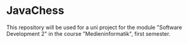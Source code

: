 # JavaChess

This repository will be used for a uni project for the module "Software Development 2" in the course "Medieninformatik", first semester.
